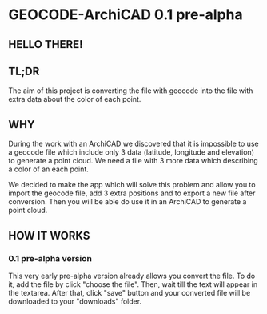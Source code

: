 # GEOCODE-ArchiCAD 0.1 pre-alpha


## HELLO THERE! 

## TL;DR
The aim of this project is converting the file with geocode into the file with extra data about the color of each point.

## WHY
During the work with an ArchiCAD we discovered that it is impossible to use a geocode file which include only 3 data (latitude, longitude and elevation) to generate a point cloud. We need a file with 3 more data which describing a color of an each point.  

We decided to make the app which will solve this problem and allow you to import the geocode file, add 3 extra positions and to export a new file after conversion. Then you will be able do use it in an ArchiCAD to generate a point cloud.


## HOW IT WORKS

### 0.1 pre-alpha version

This very early pre-alpha version already allows you convert the file. To do it, add the file by click "choose the file". Then, wait till the text will appear in the textarea. After that, click "save" button and your converted file will be downloaded to your "downloads" folder.